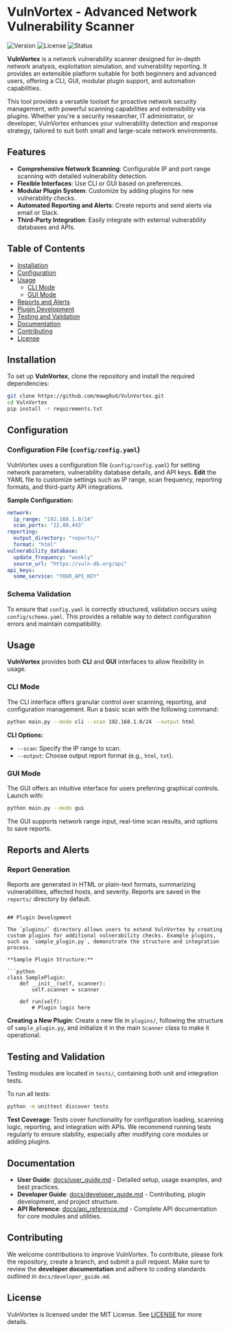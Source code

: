 # VulnVortex - Advanced Network Vulnerability Scanner

![Version](https://img.shields.io/badge/version-1.0-blue.svg) ![License](https://img.shields.io/badge/license-MIT-green) ![Status](https://img.shields.io/badge/status-active-brightgreen)

**VulnVortex** is a network vulnerability scanner designed for in-depth network analysis, exploitation simulation, and vulnerability reporting. It provides an extensible platform suitable for both beginners and advanced users, offering a CLI, GUI, modular plugin support, and automation capabilities.


This tool provides a versatile toolset for proactive network security management, with powerful scanning capabilities and extensibility via plugins. Whether you're a security researcher, IT administrator, or developer, VulnVortex enhances your vulnerability detection and response strategy, tailored to suit both small and large-scale network environments.

## Features

- **Comprehensive Network Scanning**: Configurable IP and port range scanning with detailed vulnerability detection.
- **Flexible Interfaces**: Use CLI or GUI based on preferences.
- **Modular Plugin System**: Customize by adding plugins for new vulnerability checks.
- **Automated Reporting and Alerts**: Create reports and send alerts via email or Slack.
- **Third-Party Integration**: Easily integrate with external vulnerability databases and APIs.

## Table of Contents

- [Installation](#installation)
- [Configuration](#configuration)
- [Usage](#usage)
  - [CLI Mode](#cli-mode)
  - [GUI Mode](#gui-mode)
- [Reports and Alerts](#reports-and-alerts)
- [Plugin Development](#plugin-development)
- [Testing and Validation](#testing-and-validation)
- [Documentation](#documentation)
- [Contributing](#contributing)
- [License](#license)

## Installation

To set up **VulnVortex**, clone the repository and install the required dependencies:

```bash
git clone https://github.com/mawg0ud/VulnVortex.git
cd VulnVortex
pip install -r requirements.txt
```

## Configuration

### Configuration File (`config/config.yaml`)

VulnVortex uses a configuration file (`config/config.yaml`) for setting network parameters, vulnerability database details, and API keys. **Edit** the YAML file to customize settings such as IP range, scan frequency, reporting formats, and third-party API integrations.

**Sample Configuration:**

```yaml
network:
  ip_range: "192.168.1.0/24"
  scan_ports: "22,80,443"
reporting:
  output_directory: "reports/"
  format: "html"
vulnerability_database:
  update_frequency: "weekly"
  source_url: "https://vuln-db.org/api"
api_keys:
  some_service: "YOUR_API_KEY"
```

### Schema Validation

To ensure that `config.yaml` is correctly structured, validation occurs using `config/schema.yaml`. This provides a reliable way to detect configuration errors and maintain compatibility.

## Usage

**VulnVortex** provides both **CLI** and **GUI** interfaces to allow flexibility in usage.

### CLI Mode

The CLI interface offers granular control over scanning, reporting, and configuration management. Run a basic scan with the following command:

```bash
python main.py --mode cli --scan 192.168.1.0/24 --output html
```

**CLI Options:**

- `--scan`: Specify the IP range to scan.
- `--output`: Choose output report format (e.g., `html`, `txt`).

### GUI Mode

The GUI offers an intuitive interface for users preferring graphical controls. Launch with:

```bash
python main.py --mode gui
```

The GUI supports network range input, real-time scan results, and options to save reports.

## Reports and Alerts

### Report Generation

Reports are generated in HTML or plain-text formats, summarizing vulnerabilities, affected hosts, and severity. Reports are saved in the `reports/` directory by default.
```

## Plugin Development

The `plugins/` directory allows users to extend VulnVortex by creating custom plugins for additional vulnerability checks. Example plugins, such as `sample_plugin.py`, demonstrate the structure and integration process.

**Sample Plugin Structure:**

```python
class SamplePlugin:
    def __init__(self, scanner):
        self.scanner = scanner

    def run(self):
        # Plugin logic here
```

**Creating a New Plugin**: Create a new file in `plugins/`, following the structure of `sample_plugin.py`, and initialize it in the main `Scanner` class to make it operational.

## Testing and Validation

Testing modules are located in `tests/`, containing both unit and integration tests.

To run all tests:

```bash
python -m unittest discover tests
```

**Test Coverage**: Tests cover functionality for configuration loading, scanning logic, reporting, and integration with APIs. We recommend running tests regularly to ensure stability, especially after modifying core modules or adding plugins.

## Documentation

- **User Guide**: [docs/user_guide.md](docs/user_guide.md) - Detailed setup, usage examples, and best practices.
- **Developer Guide**: [docs/developer_guide.md](docs/developer_guide.md) - Contributing, plugin development, and project structure.
- **API Reference**: [docs/api_reference.md](docs/api_reference.md) - Complete API documentation for core modules and utilities.

## Contributing

We welcome contributions to improve VulnVortex. To contribute, please fork the repository, create a branch, and submit a pull request. Make sure to review the **developer documentation** and adhere to coding standards outlined in `docs/developer_guide.md`.

## License

VulnVortex is licensed under the MIT License. See [LICENSE](LICENSE) for more details.


